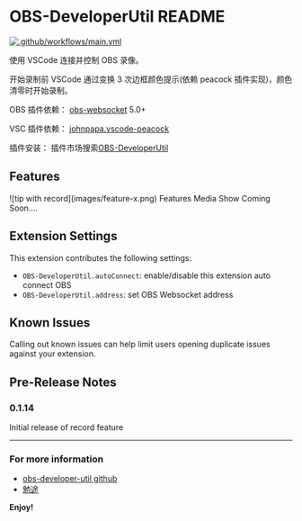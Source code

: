 # OBS-DeveloperUtil README

[![.github/workflows/main.yml](https://github.com/GoooIce/obs-developer-util/actions/workflows/main.yml/badge.svg)](https://github.com/GoooIce/obs-developer-util/actions/workflows/main.yml)

使用 VSCode 连接并控制 OBS 录像。

开始录制前 VSCode 通过变换 3 次边框颜色提示(依赖 peacock 插件实现)，颜色清零时开始录制。

OBS 插件依赖：
[obs-websocket](https://github.com/obsproject/obs-websocket) 5.0+

VSC 插件依赖：
[johnpapa.vscode-peacock](https://marketplace.visualstudio.com/items?itemName=johnpapa.vscode-peacock)

插件安装：
插件市场搜索[OBS-DeveloperUtil](https://marketplace.visualstudio.com/items?itemName=GoooIce.obs-developer-util)

## Features

\!\[tip with record\]\(images/feature-x.png\) Features Media Show Coming Soon....

## Extension Settings

This extension contributes the following settings:

- `OBS-DeveloperUtil.autoConnect`: enable/disable this extension auto connect OBS
- `OBS-DeveloperUtil.address`: set OBS Websocket address

## Known Issues

Calling out known issues can help limit users opening duplicate issues against your extension.

## Pre-Release Notes

### 0.1.14

Initial release of record feature

---

### For more information

- [obs-developer-util github](https://github.com/GoooIce/obs-developer-util.git)
- [勉途](https://miantu.net/)

**Enjoy!**
